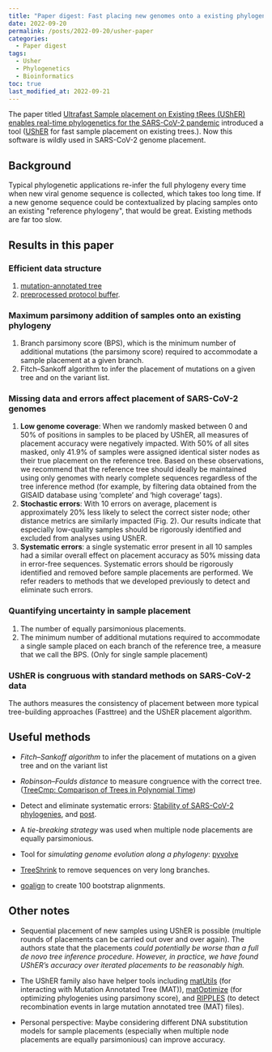 ```yaml
---
title: "Paper digest: Fast placing new genomes onto a existing phylogenetic tree"
date: 2022-09-20
permalink: /posts/2022-09-20/usher-paper
categories:
  - Paper digest
tags:
  - Usher
  - Phylogenetics
  - Bioinformatics
toc: true
last_modified_at: 2022-09-21
---
```


The paper titled [Ultrafast Sample placement on Existing tRees (UShER) enables real-time phylogenetics for the SARS-CoV-2 pandemic](https://doi.org/10.1038/s41588-021-00862-7) introduced a tool ([UShER](https://usher-wiki.readthedocs.io/en/latest/) for fast sample placement on existing trees.). Now this software is wildly used in SARS-CoV-2 genome placement.

## Background
Typical phylogenetic applications re-infer the full phylogeny every time when new viral genome sequence is collected, which takes too long time. If a new genome sequence could be contextualized by placing samples onto an existing "reference phylogeny", that would be great. Existing methods are far too slow.

## Results in this paper
### Efficient data structure
  1. [mutation-annotated tree](https://www.nature.com/articles/s41588-021-00862-7/figures/1)
  2. [preprocessed protocol buffer](https://developers.google.com/protocol-buffers).

### Maximum parsimony addition of samples onto an existing phylogeny
  1. Branch parsimony score (BPS), which is the minimum number of additional mutations (the parsimony score) required to accommodate a sample placement at a given branch.
  2. Fitch–Sankoff algorithm to infer the placement of mutations on a given tree and on the variant list.

### Missing data and errors affect placement of SARS-CoV-2 genomes
  1. **Low genome coverage**: When we randomly masked between 0 and 50% of positions in samples to be placed by UShER, all measures of placement accuracy were negatively impacted. With 50% of all sites masked, only 41.9% of samples were assigned identical sister nodes as their true placement on the reference tree. Based on these observations, we recommend that the reference tree should ideally be maintained using only genomes with nearly complete sequences regardless of the tree inference method (for example, by filtering data obtained from the GISAID database using ‘complete’ and ‘high coverage’ tags).
  2. **Stochastic errors**: With 10 errors on average, placement is approximately 20% less likely to select the correct sister node; other distance metrics are similarly impacted (Fig. 2). Our results indicate that especially low-quality samples should be rigorously identified and excluded from analyses using UShER.
  3. **Systematic errors**: a single systematic error present in all 10 samples had a similar overall effect on placement accuracy as 50% missing data in error-free sequences. Systematic errors should be rigorously identified and removed before sample placements are performed. We refer readers to methods that we developed previously to detect and eliminate such errors. 

### Quantifying uncertainty in sample placement
1. The number of equally parsimonious placements.
2. The minimum number of additional mutations required to accommodate a single sample placed on each branch of the reference tree, a measure that we call the BPS. (Only for single sample placement)

### UShER is congruous with standard methods on SARS-CoV-2 data
The authors measures the consistency of placement between more typical tree-building approaches (Fasttree) and the UShER placement algorithm.

## Useful methods
- *Fitch–Sankoff algorithm* to infer the placement of mutations on a given tree and on the variant list

- *Robinson–Foulds distance* to measure congruence with the correct tree. ([TreeCmp: Comparison of Trees in Polynomial Time](https://www.ncbi.nlm.nih.gov/pmc/articles/PMC3422086/))

- Detect and eliminate systematic errors: [Stability of SARS-CoV-2 phylogenies](https://pubmed.ncbi.nlm.nih.gov/33206635/), and [post](https://virological.org/t/issues-with-sars-cov-2-sequencing-data/473).

- A *tie-breaking strategy* was used when multiple node placements are equally parsimonious.

- Tool for *simulating genome evolution along a phylogeny*: [pyvolve](https://pubmed.ncbi.nlm.nih.gov/26397960/)

- [TreeShrink](https://pubmed.ncbi.nlm.nih.gov/29745847/) to remove sequences on very long branches.

- [goalign](https://github.com/evolbioinfo/goalign) to create 100 bootstrap alignments.

## Other notes
- Sequential placement of new samples using UShER is possible (multiple rounds of placements can be carried out over and over again). The authors state that the placements *could potentially be worse than a full de novo tree inference procedure. However, in practice, we have found UShER’s accuracy over iterated placements to be reasonably high.*

- The UShER family also have helper tools including [matUtils](https://usher-wiki.readthedocs.io/en/latest/matUtils.html) (for interacting with Mutation Annotated Tree (MAT)), [matOptimize](https://usher-wiki.readthedocs.io/en/latest/matOptimize.html) (for optimizing phylogenies using parsimony score), and [RIPPLES](https://usher-wiki.readthedocs.io/en/latest/ripples.html) (to detect recombination events in large mutation annotated tree (MAT) files).

- Personal perspective: Maybe considering different DNA substitution models for sample placements (especially when multiple node placements are equally parsimonious) can improve accuracy.



